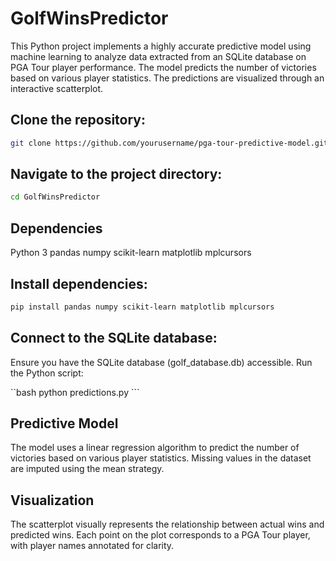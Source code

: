 ﻿# GolfWinsPredictor
This Python project implements a highly accurate predictive model using machine learning to analyze data extracted from an SQLite database on PGA Tour player performance. The model predicts the number of victories based on various player statistics. The predictions are visualized through an interactive scatterplot.

## Clone the repository:

```bash
git clone https://github.com/yourusername/pga-tour-predictive-model.git
```
## Navigate to the project directory:

``` bash
cd GolfWinsPredictor
```
## Dependencies
Python 3
pandas
numpy
scikit-learn
matplotlib
mplcursors

## Install dependencies:

``` bash
pip install pandas numpy scikit-learn matplotlib mplcursors
```
## Connect to the SQLite database:

Ensure you have the SQLite database (golf_database.db) accessible.
Run the Python script:

``bash
python predictions.py ```

## Predictive Model
The model uses a linear regression algorithm to predict the number of victories based on various player statistics.
Missing values in the dataset are imputed using the mean strategy.
## Visualization
The scatterplot visually represents the relationship between actual wins and predicted wins.
Each point on the plot corresponds to a PGA Tour player, with player names annotated for clarity.
